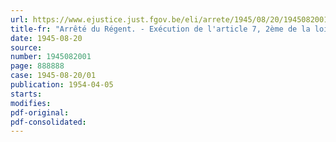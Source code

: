 ```yaml
---
url: https://www.ejustice.just.fgov.be/eli/arrete/1945/08/20/1945082001/justel
title-fr: "Arrêté du Régent. - Exécution de l'article 7, 2ème de la loi du 20 février 1939 sur la protection du titre et de la profession d'architecte"
date: 1945-08-20
source:
number: 1945082001
page: 888888
case: 1945-08-20/01
publication: 1954-04-05
starts:
modifies:
pdf-original:
pdf-consolidated:
---
```



